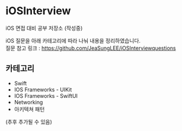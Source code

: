 # iOSInterview
iOS 면접 대비 공부 저장소 (작성중)

iOS 질문을 아래 카테고리에 따라 나눠 내용을 정리하였습니다. <br>
질문 참고 링크 : https://github.com/JeaSungLEE/iOSInterviewquestions


## 카테고리
- Swift
- IOS Frameworks - UIKit
- IOS Frameworks - SwiftUI
- Networking
- 아키텍쳐 패턴

(추후 추가될 수 있음)
